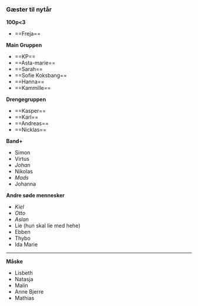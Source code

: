 ### Gæster til nytår 
**100p<3**
- ==Freja==

**Main Gruppen**
- ==KP==
- ==Asta-marie==
- ==Sarah==
- ==Sofie Koksbang==
- ==Hanna==
- ==Kammille==

**Drengegruppen**
- ==Kasper==
- ==Karl==
- ==Andreas==
- ==Nicklas==

**Band+**
- Simon
- Virtus
- *Johan*
- Nikolas
- *Mads*
- Johanna

**Andre søde mennesker**
- *Kiel*
- *Otto*
- *Aslan*
- Lie (hun skal lie med hehe)
- Ebben
- Thybo
- Ida Marie

---

**Måske**
- Lisbeth
- Natasja
- Malin
- Anne Bjerre
- Mathias









